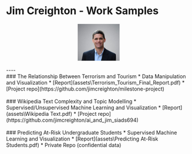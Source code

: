# Jim Creighton - Work Samples
<p align="center">
  <img src="assets\Jim%20Creighton.jpg" height="100px"/>
</p>
----
<br />
### The Relationship Between Terrorism and Tourism
* Data Manipulation and Visualization  
* [Report](assets\Terrorism_Tourism_Final_Report.pdf)
* [Project repo](https://github.com/jimcreighton/milestone-project)
<br />
<br />
### Wikipedia Text Complexity and Topic Modelling  
* Supervised/Unsupervised Machine Learning and Visualization  
* [Report](assets\Wikipedia Text.pdf)
* [Project repo](https://github.com/jimcreighton/ai_and_jim_siads694)
<br />
<br />
### Predicting At-Risk Undergraduate Students
* Supervised Machine Learning and Visualization  
* [Report](assets\Predicting At-Risk Students.pdf)  
* Private Repo (confidential data)
